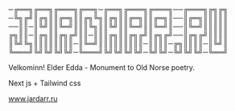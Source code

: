─╔══╗╔══╗╔═══╗╔══╗─╔══╗╔═══╗╔═══╗──╔═══╗╔╗╔╗
─╚╗╔╝║╔╗║║╔═╗║║╔╗╚╗║╔╗║║╔═╗║║╔═╗║──║╔═╗║║║║║
──║║─║╚╝║║╚═╝║║║╚╗║║╚╝║║╚═╝║║╚═╝║──║╚═╝║║║║║
╔╗║║─║╔╗║║╔╗╔╝║║─║║║╔╗║║╔╗╔╝║╔╗╔╝──║╔╗╔╝║║║║
║╚╝╚╗║║║║║║║║─║╚═╝║║║║║║║║║─║║║║─╔╗║║║║─║╚╝║
╚═══╝╚╝╚╝╚╝╚╝─╚═══╝╚╝╚╝╚╝╚╝─╚╝╚╝─╚╝╚╝╚╝─╚══╝

Velkominn! Elder Edda - Monument to Old Norse poetry.

Next js + Tailwind css

www.jardarr.ru
